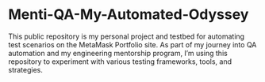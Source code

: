 # Menti-QA-My-Automated-Odyssey
This public repository is my personal project and testbed for automating test scenarios on the MetaMask Portfolio site. As part of my journey into QA automation and my engineering mentorship program, I’m using this repository to experiment with various testing frameworks, tools, and strategies.
